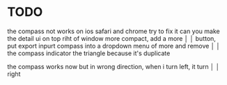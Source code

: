 # TODO

the compass not works on ios safari and chrome try to fix it
can you make the detail ui on top riht of window more compact, add a more  │
 │   button, put export inpurt compass into a dropdown menu of more and remove  │
 │   the compass indicator the triangle because it's duplicate       

 the compass works now but in wrong direction, when i turn left, it turn      │
 │ right           